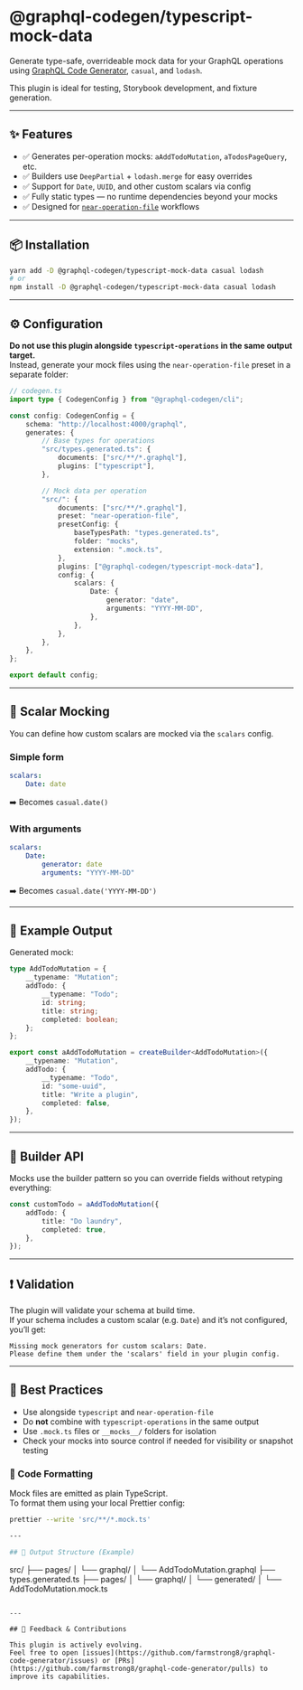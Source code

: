 # @graphql-codegen/typescript-mock-data

Generate type-safe, overrideable mock data for your GraphQL operations using [GraphQL Code Generator](https://the-guild.dev/graphql/codegen), `casual`, and `lodash`.

This plugin is ideal for testing, Storybook development, and fixture generation.

---

## ✨ Features

- ✅ Generates per-operation mocks: `aAddTodoMutation`, `aTodosPageQuery`, etc.
- ✅ Builders use `DeepPartial` + `lodash.merge` for easy overrides
- ✅ Support for `Date`, `UUID`, and other custom scalars via config
- ✅ Fully static types — no runtime dependencies beyond your mocks
- ✅ Designed for [`near-operation-file`](https://the-guild.dev/graphql/codegen/plugins/presets/near-operation-file) workflows

---

## 📦 Installation

```bash
yarn add -D @graphql-codegen/typescript-mock-data casual lodash
# or
npm install -D @graphql-codegen/typescript-mock-data casual lodash
```

---

## ⚙️ Configuration

**Do not use this plugin alongside `typescript-operations` in the same output target.**  
Instead, generate your mock files using the `near-operation-file` preset in a separate folder:

```ts
// codegen.ts
import type { CodegenConfig } from "@graphql-codegen/cli";

const config: CodegenConfig = {
    schema: "http://localhost:4000/graphql",
    generates: {
        // Base types for operations
        "src/types.generated.ts": {
            documents: ["src/**/*.graphql"],
            plugins: ["typescript"],
        },

        // Mock data per operation
        "src/": {
            documents: ["src/**/*.graphql"],
            preset: "near-operation-file",
            presetConfig: {
                baseTypesPath: "types.generated.ts",
                folder: "mocks",
                extension: ".mock.ts",
            },
            plugins: ["@graphql-codegen/typescript-mock-data"],
            config: {
                scalars: {
                    Date: {
                        generator: "date",
                        arguments: "YYYY-MM-DD",
                    },
                },
            },
        },
    },
};

export default config;
```

---

## 🔧 Scalar Mocking

You can define how custom scalars are mocked via the `scalars` config.

### Simple form

```yaml
scalars:
    Date: date
```

➡️ Becomes `casual.date()`

### With arguments

```yaml
scalars:
    Date:
        generator: date
        arguments: "YYYY-MM-DD"
```

➡️ Becomes `casual.date('YYYY-MM-DD')`

---

## 🧱 Example Output

Generated mock:

```ts
type AddTodoMutation = {
    __typename: "Mutation";
    addTodo: {
        __typename: "Todo";
        id: string;
        title: string;
        completed: boolean;
    };
};

export const aAddTodoMutation = createBuilder<AddTodoMutation>({
    __typename: "Mutation",
    addTodo: {
        __typename: "Todo",
        id: "some-uuid",
        title: "Write a plugin",
        completed: false,
    },
});
```

---

## 🔁 Builder API

Mocks use the builder pattern so you can override fields without retyping everything:

```ts
const customTodo = aAddTodoMutation({
    addTodo: {
        title: "Do laundry",
        completed: true,
    },
});
```

---

## ❗ Validation

The plugin will validate your schema at build time.  
If your schema includes a custom scalar (e.g. `Date`) and it’s not configured, you’ll get:

```
Missing mock generators for custom scalars: Date.
Please define them under the 'scalars' field in your plugin config.
```

---

## 🧪 Best Practices

- Use alongside `typescript` and `near-operation-file`
- Do **not** combine with `typescript-operations` in the same output
- Use `.mock.ts` files or `__mocks__/` folders for isolation
- Check your mocks into source control if needed for visibility or snapshot testing

### 🧼 Code Formatting

Mock files are emitted as plain TypeScript.  
To format them using your local Prettier config:

```bash
prettier --write 'src/**/*.mock.ts'

---

## 📂 Output Structure (Example)

```

src/
├── pages/
│ └── graphql/
│ └── AddTodoMutation.graphql
├── types.generated.ts
├── pages/
│ └── graphql/
│ └── generated/
│ └── AddTodoMutation.mock.ts

```

---

## 💬 Feedback & Contributions

This plugin is actively evolving.
Feel free to open [issues](https://github.com/farmstrong8/graphql-code-generator/issues) or [PRs](https://github.com/farmstrong8/graphql-code-generator/pulls) to improve its capabilities.
```

